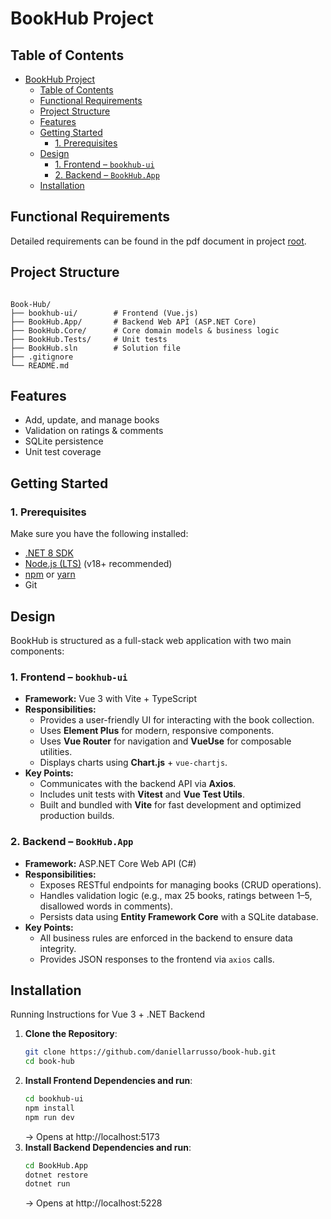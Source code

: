 # BookHub Project

## Table of Contents
- [BookHub Project](#bookhub-project)
  - [Table of Contents](#table-of-contents)
  - [Functional Requirements](#functional-requirements)
  - [Project Structure](#project-structure)
  - [Features](#features)
  - [Getting Started](#getting-started)
    - [1. Prerequisites](#1-prerequisites)
  - [Design](#design)
    - [1. Frontend – `bookhub-ui`](#1-frontend--bookhub-ui)
    - [2. Backend – `BookHub.App`](#2-backend--bookhubapp)
  - [Installation](#installation)


## Functional Requirements
Detailed requirements can be found in the pdf document in project [root](Walkers%20Technical%20Assessment%201.0%20-%20Full-Stack%20Developer.pdf).

## Project Structure

```

Book-Hub/
├── bookhub-ui/        # Frontend (Vue.js)
├── BookHub.App/       # Backend Web API (ASP.NET Core)
├── BookHub.Core/      # Core domain models & business logic
├── BookHub.Tests/     # Unit tests
├── BookHub.sln        # Solution file
├── .gitignore
└── README.md

````

## Features
- Add, update, and manage books  
- Validation on ratings & comments  
- SQLite persistence  
- Unit test coverage  


## Getting Started
### 1. Prerequisites
Make sure you have the following installed:
- [.NET 8 SDK](https://dotnet.microsoft.com/download/dotnet/8.0)  
- [Node.js (LTS)](https://nodejs.org/) (v18+ recommended)  
- [npm](https://www.npmjs.com/) or [yarn](https://yarnpkg.com/)  
- Git  

## Design

BookHub is structured as a full-stack web application with two main components:

### 1. Frontend – `bookhub-ui`
- **Framework:** Vue 3 with Vite + TypeScript
- **Responsibilities:**
  - Provides a user-friendly UI for interacting with the book collection.
  - Uses **Element Plus** for modern, responsive components.
  - Uses **Vue Router** for navigation and **VueUse** for composable utilities.
  - Displays charts using **Chart.js** + `vue-chartjs`.
- **Key Points:**
  - Communicates with the backend API via **Axios**.
  - Includes unit tests with **Vitest** and **Vue Test Utils**.
  - Built and bundled with **Vite** for fast development and optimized production builds.
  
### 2. Backend – `BookHub.App`
- **Framework:** ASP.NET Core Web API (C#)
- **Responsibilities:**
  - Exposes RESTful endpoints for managing books (CRUD operations).
  - Handles validation logic (e.g., max 25 books, ratings between 1–5, disallowed words in comments).
  - Persists data using **Entity Framework Core** with a SQLite database.
- **Key Points:**
  - All business rules are enforced in the backend to ensure data integrity.
  - Provides JSON responses to the frontend via `axios` calls.





## Installation

Running Instructions for Vue 3 + .NET Backend

1. **Clone the Repository**:
   ```bash
   git clone https://github.com/daniellarrusso/book-hub.git
   cd book-hub
   ```
2. **Install Frontend Dependencies and run**:
   ```bash
   cd bookhub-ui
   npm install
   npm run dev
   ```
   → Opens at http://localhost:5173
3. **Install Backend Dependencies and run**:
   ```bash
   cd BookHub.App
   dotnet restore
   dotnet run
   ```
   → Opens at http://localhost:5228
